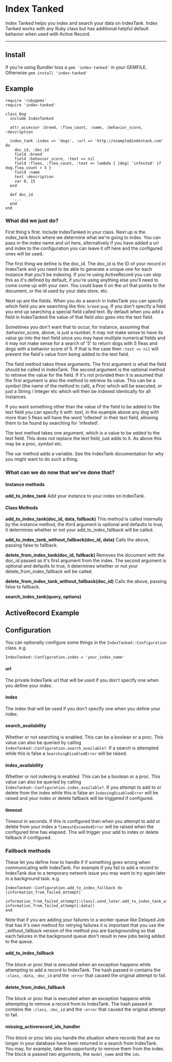 Index Tanked
============

Index Tanked helps you index and search your data on IndexTank. Index Tanked works with any Ruby class but has additional helpful default behavior when used with Active Record.

***

Install
--------

If you're using Bundler toss a `gem 'index-tanked'` in your GEMFILE. Otherwise `gem install 'index-tanked'`

Example
-------

    require 'rubygems'
    require 'index-tanked'

    class Dog
      include IndexTanked

      attr_accessor :breed, :flea_count, :name, :behavior_score, :description

      index_tank :index => 'dogs', :url => 'http://example@indextank.com' do
        doc_id, :doc_id
        field :breed
        field :behavior_score, :text => nil
        field :fleas, :flea_count, :text => lambda { |dog| 'infested' if dog.flea_count > 5 }
        field :name
        text :description
        var 0, 15
      end

      def doc_id
        ...
      end
    end


### What did we just do?

First thing's first. Include IndexTanked in your class. Next up is the index_tank block where we determine what we're going to index. You can pass in the index name and url here, alternatively if you have added a url and index to the configuration you can leave it off here and the configured ones will be used.

 The first thing we define is the doc_id. The doc_id is the ID of your record in IndexTank and you need to be able to generate a unique one for each instance that you'll be indexing. If you're using ActiveRecord you can skip this as it's defined by default, if you're using anything else you'll need to come come up with your own. You could base it on the url that points to the document, or the id used by your data store, etc.

Next up are the fields. When you do a search in IndexTank you can specify which field you are searching like this: `breed:pug`. If you don't specify a field you end up searching a special field called text. By default when you add a field in IndexTanked the value of that field *also* goes into the text field.

Sometimes you don't want that to occur, for instance, assuming that :behavior_score, above, is just a number, it may not make sense to have its value go into the text field since you may have multiple numerical fields and it may not make sense for a search of '5' to return dogs with 5 fleas and dogs with a behavior score of 5. If that is the case then `:text => nil` will prevent the field's value from being added to the text field.

The field method takes three arguments. The first argument is what the field should be called in IndexTank. The second argument is the optional method to retrieve the value for the field. If it's not provided then it is assumed that the first argument is also the method to retrieve its value. This can be a symbol (the name of the method to call), a Proc which will be executed, or just a String / Integer etc which will then be indexed identically for all instances.

If you want something other than the value of the field to be added to the text field you can specify it with :text, in the example above any dog with more than 5 fleas will have the word 'infested' in their text field, allowing them to be found by searching for 'infested'.

The text method takes one argument, which is a value to be *added* to the text field. This does not replace the text field, just adds to it. As above this may be a proc, symbol etc.

The var method adds a variable. See the IndexTank documentation for why you might want to do such a thing.

### What can we do now that we've done that?

#### Instance methods
**add_to_index_tank** Add your instance to your index on IndexTank.

#### Class Methods
**add_to_index_tank(doc_id, data, fallback)** This method is called internally by the instance method, the third argument is optional and defaults to true, it determines whether or not your add_to_index_fallback will be called.

**add_to_index_tank_without_fallback(doc_id, data)** Calls the above, passing false to fallback.

**delete_from_index_tank(doc_id, fallback)** Removes the document with the doc_id passed as it's first argument from the index. The second argument is optional and defaults to true, it determines whether or not your delete_from_index_fallback will be called.

**delete_from_index_tank_without_fallback(doc_id)** Calls the above, passing false to fallback.

**search_index_tank(query, options)**

ActiveRecord Example
--------------------

Configuration
-------------
You can optionally configure some things in the `IndexTanked::Configuration` class. e.g.

    IndexTanked::Configuration.index = 'your_index_name'

#### url
The private IndexTank url that will be used if you don't specify one when you define your index.

#### index
The index that will be used if you don't specify one when you define your index.

#### search_availability
Whether or not searching is enabled. This can be a boolean or a proc. This value can also be queried by calling `IndexTanked::Configuration.search_available?`. If a search is attempted while this is false a `SearchingDisabledError` will be raised.

#### index_availability
Whether or not indexing is enabled. This can be a boolean or a proc. This value can also be queried by calling `IndexTanked::Configuration.index_available?`. If you attempt to add to or delete from the index while this is false an `IndexingDisabledError` will be raised and your index or delete fallback will be triggered if configured.

#### timeout
Timeout in seconds. If this is configured then when you attempt to add or delete from your index a `TimeoutExceededError` will be raised when the configured time has elapsed. This will trigger your add to index or delete fallback if configured.

### Fallback methods
These let you define how to handle if if something goes wrong when communicating with IndexTank. For example if you fail to add a record to IndexTank due to a temporary network issue you may want to try again later in a background task. e.g.

    IndexTanked::Configuration.add_to_index_fallback do |information_from_failed_attempt|
        information_from_failed_attempt[:class].send_later.add_to_index_tank_without_fallback(information_from_failed_attempt[:doc_id], information_from_failed_attempt[:data])
    end

Note that if you are adding your failures to a worker queue like Delayed Job that has it's own method for retrying failures it is important that you use the _without_fallback version of the method you are backgrounding so that each failures in the background queue don't result in new jobs being added to the queue.

#### add_to_index_fallback
The block or proc that is executed when an exception happens while attempting to add a record to IndexTank. The hash passed in contains the `:class`, `:data`, `:doc_id` and the `:error` that caused the original attempt to fail.

#### delete_from_index_fallback
The block or proc that is executed when an exception happens while attempting to remove a record from to IndexTank. The hash passed in contains the `:class`, `:doc_id` and the `:error` that caused the original attempt to fail.

#### missing_activerecord_ids_handler
This block or proc lets you handle the situation where records that are no longer in your database have been returned in a search from IndexTank. You may, for example, take this opportunity to remove them from the index. The block is passed two arguments, the `model_name` and the `ids`.
